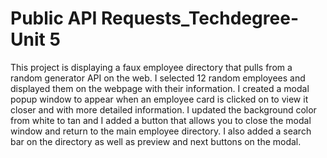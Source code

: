 # Public API Requests_Techdegree-Unit 5
 This project is displaying a faux employee directory that pulls from a random generator API on the web. I selected 12 random employees and displayed them on the webpage with their information. I created a modal popup window to appear when an employee card is clicked on to view it closer and with more detailed information. I updated the background color from white to tan and I added a button that allows you to close the modal window and return to the main employee directory.  I also added a search bar on the directory as well as preview and next buttons on the modal.
